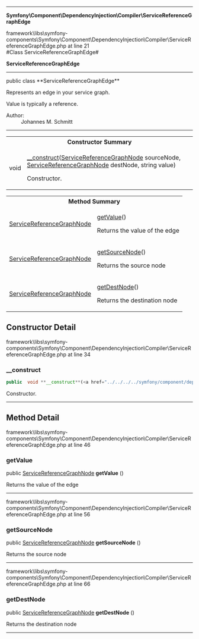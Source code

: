 
- - -

**Symfony\Component\DependencyInjection\Compiler\ServiceReferenceGraphEdge**
<div class="location">framework\libs\symfony-components\Symfony\Component\DependencyInjection\Compiler\ServiceReferenceGraphEdge.php at line 21</div>
#Class ServiceReferenceGraphEdge#

**ServiceReferenceGraphEdge**


- - -

<p class="signature">public  class **ServiceReferenceGraphEdge**</p>

<div class="comment" id="overview_description"><p>Represents an edge in your service graph.</p><p>Value is typically a reference.</p></div>

<dl>
<dt>Author:</dt>
<dd>Johannes M. Schmitt <schmittjoh@gmail.com></dd>
</dl>

- - -

<table id="summary_constructor">
<tr><th colspan="2">Constructor Summary</th></tr>
<tr>
<td class="type"> void</td>
<td class="description"><p class="name"><a href="#__construct">__construct</a>(<a href="../../../../symfony/component/dependencyinjection/compiler/servicereferencegraphnode.html">ServiceReferenceGraphNode</a> sourceNode, <a href="../../../../symfony/component/dependencyinjection/compiler/servicereferencegraphnode.html">ServiceReferenceGraphNode</a> destNode, string value)</p><p class="description">Constructor.</p></td>
</tr>
</table>

<table id="summary_method">
<tr><th colspan="2">Method Summary</th></tr>
<tr>
<td class="type">  <a href="../../../../symfony/component/dependencyinjection/compiler/servicereferencegraphnode.html">ServiceReferenceGraphNode</a></td>
<td class="description"><p class="name"><a href="#getvalue">getValue</a>()</p><p class="description">Returns the value of the edge</p></td>
</tr>
<tr>
<td class="type">  <a href="../../../../symfony/component/dependencyinjection/compiler/servicereferencegraphnode.html">ServiceReferenceGraphNode</a></td>
<td class="description"><p class="name"><a href="#getsourcenode">getSourceNode</a>()</p><p class="description">Returns the source node</p></td>
</tr>
<tr>
<td class="type">  <a href="../../../../symfony/component/dependencyinjection/compiler/servicereferencegraphnode.html">ServiceReferenceGraphNode</a></td>
<td class="description"><p class="name"><a href="#getdestnode">getDestNode</a>()</p><p class="description">Returns the destination node</p></td>
</tr>
</table>

<h2 id="detail_method">Constructor Detail</h2>
<div class="location">framework\libs\symfony-components\Symfony\Component\DependencyInjection\Compiler\ServiceReferenceGraphEdge.php at line 34</div>
<h3 id="__construct()">__construct</h3>

```php
public  void **__construct**(<a href="../../../../symfony/component/dependencyinjection/compiler/servicereferencegraphnode.html">ServiceReferenceGraphNode</a> sourceNode, <a href="../../../../symfony/component/dependencyinjection/compiler/servicereferencegraphnode.html">ServiceReferenceGraphNode</a> destNode, string value)
```
<div class="details">
<p>Constructor.</p></div>

- - -

<h2 id="detail_method">Method Detail</h2>
<div class="location">framework\libs\symfony-components\Symfony\Component\DependencyInjection\Compiler\ServiceReferenceGraphEdge.php at line 46</div>
<h3 id="getValue()">getValue</h3>

public  <a href="../../../../symfony/component/dependencyinjection/compiler/servicereferencegraphnode.html">ServiceReferenceGraphNode</a> **getValue** ()<div class="details">
<p>Returns the value of the edge</p></div>

- - -

<div class="location">framework\libs\symfony-components\Symfony\Component\DependencyInjection\Compiler\ServiceReferenceGraphEdge.php at line 56</div>
<h3 id="getSourceNode()">getSourceNode</h3>

public  <a href="../../../../symfony/component/dependencyinjection/compiler/servicereferencegraphnode.html">ServiceReferenceGraphNode</a> **getSourceNode** ()<div class="details">
<p>Returns the source node</p></div>

- - -

<div class="location">framework\libs\symfony-components\Symfony\Component\DependencyInjection\Compiler\ServiceReferenceGraphEdge.php at line 66</div>
<h3 id="getDestNode()">getDestNode</h3>

public  <a href="../../../../symfony/component/dependencyinjection/compiler/servicereferencegraphnode.html">ServiceReferenceGraphNode</a> **getDestNode** ()<div class="details">
<p>Returns the destination node</p></div>

- - -

